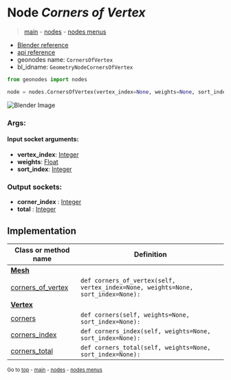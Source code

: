 # Node *Corners of Vertex*

> [main](../index.md) - [nodes](nodes.md) - [nodes menus](nodes_menus.md)

- [Blender reference](https://docs.blender.org/manual/en/latest/modeling/geometry_nodes/mesh_topology/corners_of_vertex.html)
- [api reference](https://docs.blender.org/api/current/bpy.types.GeometryNodeCornersOfVertex.html)
- geonodes name: `CornersOfVertex`
- bl_idname: `GeometryNodeCornersOfVertex`

```python
from geonodes import nodes

node = nodes.CornersOfVertex(vertex_index=None, weights=None, sort_index=None)
```

![Blender Image](https://docs.blender.org/manual/en/latest/_images/node-types_GeometryNodeCornersOfVertex.webp)

### Args:

#### Input socket arguments:

- **vertex_index**: [Integer](Integer.md)
- **weights**: [Float](Float.md)
- **sort_index**: [Integer](Integer.md)

### Output sockets:

- **corner_index** : [Integer](Integer.md)
- **total** : [Integer](Integer.md)

## Implementation

| Class or method name | Definition |
|----------------------|------------|
| **[Mesh](Mesh.md)** |
| [corners_of_vertex](Mesh.md#corners_of_vertex) | `def corners_of_vertex(self, vertex_index=None, weights=None, sort_index=None):` |
| **[Vertex](Vertex.md)** |
| [corners](Vertex.md#corners) | `def corners(self, weights=None, sort_index=None):` |
| [corners_index](Vertex.md#corners_index) | `def corners_index(self, weights=None, sort_index=None):` |
| [corners_total](Vertex.md#corners_total) | `def corners_total(self, weights=None, sort_index=None):` |

<sub>Go to [top](#node-Corners-of-Vertex) - [main](../index.md) - [nodes](nodes.md) - [nodes menus](nodes_menus.md)</sub>

